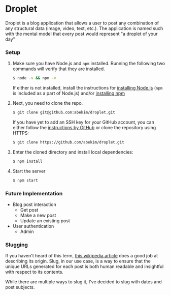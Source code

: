 Droplet
=======

Droplet is a blog application that allows a user to post any combination of any structural data (image, video, text, etc.).
The application is named such with the mental model that every post would represent "a droplet of your day"

### Setup

1. Make sure you have Node.js and `npm` installed. Running the following two commands will verify that they are installed.

    ```bash
    $ node -v && npm -v
    ```

    If either is not installed, install the instructions for [installing Node.js](https://nodejs.org/en/download/package-manager/) (`npm` is included as a part of Node.js) and/or [installing npm](http://blog.npmjs.org/post/85484771375/how-to-install-npm)

2. Next, you need to clone the repo.

    ```bash
    $ git clone git@github.com:abekim/droplet.git
    ```

    If you have yet to add an SSH key for your GitHub account, you can either follow the [instructions by GitHub](https://help.github.com/articles/adding-a-new-ssh-key-to-your-github-account/) or clone the repository using HTTPS:

    ```bash
    $ git clone https://github.com/abekim/droplet.git
    ```

3. Enter the cloned directory and install local dependencies:

    ```bash
    $ npm install
    ```

4. Start the server

    ```bash
    $ npm start
    ```

### Future Implementation

- Blog post interaction
	- Get post
	- Make a new post
	- Update an existing post
- User authentication
    - Admin

### Slugging

If you haven't heard of this term, [this wikipedia article](https://en.wikipedia.org/wiki/Slug_(publishing)) does a good job at describing its origin. Slug, in our use case, is a way to ensure that the unique URLs generated for each post is both human readable and insightful with respect to its contents.

While there are multiple ways to slug it, I've decided to slug with dates and post subjects.
